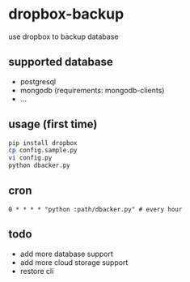 # dropbox-backup

use dropbox to backup database

## supported database

* postgresql
* mongodb (requirements: mongodb-clients)
* ...

## usage (first time)

```bash
pip install dropbox
cp config.sample.py
vi config.py
python dbacker.py
```

## cron

```
0 * * * * "python :path/dbacker.py" # every hour
```

## todo

* add more database support
* add more cloud storage support
* restore cli
